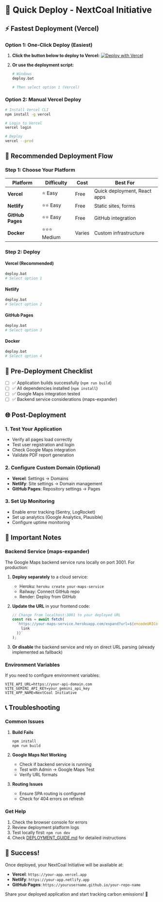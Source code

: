 # 🚀 Quick Deploy - NextCoal Initiative

## ⚡ Fastest Deployment (Vercel)

### Option 1: One-Click Deploy (Easiest)

1. **Click the button below to deploy to Vercel:**
   [![Deploy with Vercel](https://vercel.com/button)](https://vercel.com/new/clone?repository-url=https://github.com/your-username/nextcoal-initiative)

2. **Or use the deployment script:**

   ```bash
   # Windows
   deploy.bat

   # Then select option 1 (Vercel)
   ```

### Option 2: Manual Vercel Deploy

```bash
# Install Vercel CLI
npm install -g vercel

# Login to Vercel
vercel login

# Deploy
vercel --prod
```

## 🎯 Recommended Deployment Flow

### Step 1: Choose Your Platform

| Platform         | Difficulty    | Cost   | Best For                     |
| ---------------- | ------------- | ------ | ---------------------------- |
| **Vercel**       | ⭐ Easy       | Free   | Quick deployment, React apps |
| **Netlify**      | ⭐⭐ Easy     | Free   | Static sites, forms          |
| **GitHub Pages** | ⭐⭐ Easy     | Free   | GitHub integration           |
| **Docker**       | ⭐⭐⭐ Medium | Varies | Custom infrastructure        |

### Step 2: Deploy

#### Vercel (Recommended)

```bash
deploy.bat
# Select option 1
```

#### Netlify

```bash
deploy.bat
# Select option 2
```

#### GitHub Pages

```bash
deploy.bat
# Select option 3
```

#### Docker

```bash
deploy.bat
# Select option 4
```

## 🔧 Pre-Deployment Checklist

- [ ] ✅ Application builds successfully (`npm run build`)
- [ ] ✅ All dependencies installed (`npm install`)
- [ ] ✅ Google Maps integration tested
- [ ] ✅ Backend service considerations (maps-expander)

## 🌐 Post-Deployment

### 1. Test Your Application

- Verify all pages load correctly
- Test user registration and login
- Check Google Maps integration
- Validate PDF report generation

### 2. Configure Custom Domain (Optional)

- **Vercel**: Settings → Domains
- **Netlify**: Site settings → Domain management
- **GitHub Pages**: Repository settings → Pages

### 3. Set Up Monitoring

- Enable error tracking (Sentry, LogRocket)
- Set up analytics (Google Analytics, Plausible)
- Configure uptime monitoring

## 🚨 Important Notes

### Backend Service (maps-expander)

The Google Maps backend service runs locally on port 3001. For production:

1. **Deploy separately** to a cloud service:

   - Heroku: `heroku create your-maps-service`
   - Railway: Connect GitHub repo
   - Render: Deploy from GitHub

2. **Update the URL** in your frontend code:

   ```typescript
   // Change from localhost:3001 to your deployed URL
   const res = await fetch(
     `https://your-maps-service.herokuapp.com/expand?url=${encodeURIComponent(
       link
     )}`
   );
   ```

3. **Or disable** the backend service and rely on direct URL parsing (already implemented as fallback)

### Environment Variables

If you need to configure environment variables:

```env
VITE_API_URL=https://your-api-domain.com
VITE_GEMINI_API_KEY=your_gemini_api_key
VITE_APP_NAME=NextCoal Initiative
```

## 📞 Troubleshooting

### Common Issues

1. **Build Fails**

   ```bash
   npm install
   npm run build
   ```

2. **Google Maps Not Working**

   - Check if backend service is running
   - Test with Admin → Google Maps Test
   - Verify URL formats

3. **Routing Issues**
   - Ensure SPA routing is configured
   - Check for 404 errors on refresh

### Get Help

1. Check the browser console for errors
2. Review deployment platform logs
3. Test locally first: `npm run dev`
4. Check [DEPLOYMENT_GUIDE.md](./DEPLOYMENT_GUIDE.md) for detailed instructions

## 🎉 Success!

Once deployed, your NextCoal Initiative will be available at:

- **Vercel**: `https://your-app.vercel.app`
- **Netlify**: `https://your-app.netlify.app`
- **GitHub Pages**: `https://yourusername.github.io/your-repo-name`

Share your deployed application and start tracking carbon emissions! 🌱
